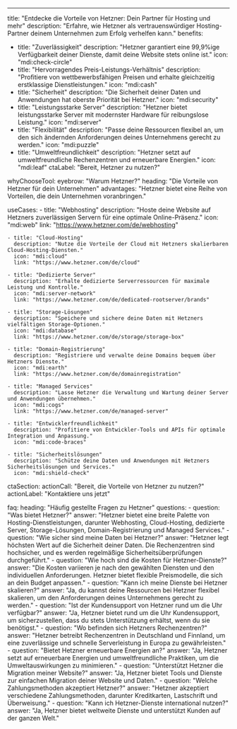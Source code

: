 ---
title: "Entdecke die Vorteile von Hetzner: Dein Partner für Hosting und mehr"
description: "Erfahre, wie Hetzner als vertrauenswürdiger Hosting-Partner deinem Unternehmen zum Erfolg verhelfen kann."
benefits:
  - title: "Zuverlässigkeit"
    description: "Hetzner garantiert eine 99,9%ige Verfügbarkeit deiner Dienste, damit deine Website stets online ist."
    icon: "mdi:check-circle"
  - title: "Hervorragendes Preis-Leistungs-Verhältnis"
    description: "Profitiere von wettbewerbsfähigen Preisen und erhalte gleichzeitig erstklassige Dienstleistungen."
    icon: "mdi:cash"
  - title: "Sicherheit"
    description: "Die Sicherheit deiner Daten und Anwendungen hat oberste Priorität bei Hetzner."
    icon: "mdi:security"
  - title: "Leistungsstarke Server"
    description: "Hetzner bietet leistungsstarke Server mit modernster Hardware für reibungslose Leistung."
    icon: "mdi:server"
  - title: "Flexibilität"
    description: "Passe deine Ressourcen flexibel an, um den sich ändernden Anforderungen deines Unternehmens gerecht zu werden."
    icon: "mdi:puzzle"
  - title: "Umweltfreundlichkeit"
    description: "Hetzner setzt auf umweltfreundliche Rechenzentren und erneuerbare Energien."
    icon: "mdi:leaf"
ctaLabel: "Bereit, Hetzner zu nutzen?"

whyChooseTool:
  eyebrow: "Warum Hetzner?"
  heading: "Die Vorteile von Hetzner für dein Unternehmen"
  advantages: "Hetzner bietet eine Reihe von Vorteilen, die dein Unternehmen voranbringen."

  useCases:
    - title: "Webhosting"
      description: "Hoste deine Website auf Hetzners zuverlässigen Servern für eine optimale Online-Präsenz."
      icon: "mdi:web"
      link: "https://www.hetzner.com/de/webhosting"

    - title: "Cloud-Hosting"
      description: "Nutze die Vorteile der Cloud mit Hetzners skalierbaren Cloud-Hosting-Diensten."
      icon: "mdi:cloud"
      link: "https://www.hetzner.com/de/cloud"

    - title: "Dedizierte Server"
      description: "Erhalte dedizierte Serverressourcen für maximale Leistung und Kontrolle."
      icon: "mdi:server-network"
      link: "https://www.hetzner.com/de/dedicated-rootserver/brands"

    - title: "Storage-Lösungen"
      description: "Speichere und sichere deine Daten mit Hetzners vielfältigen Storage-Optionen."
      icon: "mdi:database"
      link: "https://www.hetzner.com/de/storage/storage-box"

    - title: "Domain-Registrierung"
      description: "Registriere und verwalte deine Domains bequem über Hetzners Dienste."
      icon: "mdi:earth"
      link: "https://www.hetzner.com/de/domainregistration"

    - title: "Managed Services"
      description: "Lasse Hetzner die Verwaltung und Wartung deiner Server und Anwendungen übernehmen."
      icon: "mdi:cogs"
      link: "https://www.hetzner.com/de/managed-server"

    - title: "Entwicklerfreundlichkeit"
      description: "Profitiere von Entwickler-Tools und APIs für optimale Integration und Anpassung."
      icon: "mdi:code-braces"

    - title: "Sicherheitslösungen"
      description: "Schütze deine Daten und Anwendungen mit Hetzners Sicherheitslösungen und Services."
      icon: "mdi:shield-check"
   

ctaSection:
  actionCall: "Bereit, die Vorteile von Hetzner zu nutzen?"
  actionLabel: "Kontaktiere uns jetzt"

faq:
  heading: "Häufig gestellte Fragen zu Hetzner"
  questions:
    - question: "Was bietet Hetzner?"
      answer: "Hetzner bietet eine breite Palette von Hosting-Dienstleistungen, darunter Webhosting, Cloud-Hosting, dedizierte Server, Storage-Lösungen, Domain-Registrierung und Managed Services."
    - question: "Wie sicher sind meine Daten bei Hetzner?"
      answer: "Hetzner legt höchsten Wert auf die Sicherheit deiner Daten. Die Rechenzentren sind hochsicher, und es werden regelmäßige Sicherheitsüberprüfungen durchgeführt."
    - question: "Wie hoch sind die Kosten für Hetzner-Dienste?"
      answer: "Die Kosten variieren je nach den gewählten Diensten und den individuellen Anforderungen. Hetzner bietet flexible Preismodelle, die sich an dein Budget anpassen."
    - question: "Kann ich meine Dienste bei Hetzner skalieren?"
      answer: "Ja, du kannst deine Ressourcen bei Hetzner flexibel skalieren, um den Anforderungen deines Unternehmens gerecht zu werden."
    - question: "Ist der Kundensupport von Hetzner rund um die Uhr verfügbar?"
      answer: "Ja, Hetzner bietet rund um die Uhr Kundensupport, um sicherzustellen, dass du stets Unterstützung erhältst, wenn du sie benötigst."
    - question: "Wo befinden sich Hetzners Rechenzentren?"
      answer: "Hetzner betreibt Rechenzentren in Deutschland und Finnland, um eine zuverlässige und schnelle Serverleistung in Europa zu gewährleisten."
    - question: "Bietet Hetzner erneuerbare Energien an?"
      answer: "Ja, Hetzner setzt auf erneuerbare Energien und umweltfreundliche Praktiken, um die Umweltauswirkungen zu minimieren."
    - question: "Unterstützt Hetzner die Migration meiner Website?"
      answer: "Ja, Hetzner bietet Tools und Dienste zur einfachen Migration deiner Website und Daten."
    - question: "Welche Zahlungsmethoden akzeptiert Hetzner?"
      answer: "Hetzner akzeptiert verschiedene Zahlungsmethoden, darunter Kreditkarten, Lastschrift und Überweisung."
    - question: "Kann ich Hetzner-Dienste international nutzen?"
      answer: "Ja, Hetzner bietet weltweite Dienste und unterstützt Kunden auf der ganzen Welt."